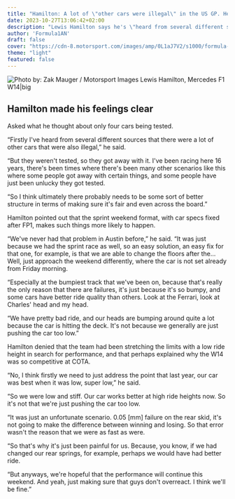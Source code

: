 ```yaml
---
title: "Hamilton: A lot of \"other cars were illegal\" in the US GP. Heard from \"several different sources\""
date: 2023-10-27T13:06:42+02:00
description: "Lewis Hamilton says he's \"heard from several different sources\" that there were a lot of other cars that were also illegal."
author: 'Formula1AN'
draft: false
cover: "https://cdn-8.motorsport.com/images/amp/0L1aJ7V2/s1000/formula-1-united-states-gp-202-2.jpg"
theme: "light"
featured: false
---
```

![Photo by: Zak Mauger / Motorsport Images Lewis Hamilton, Mercedes F1 W14|big](https://cdn-8.motorsport.com/images/amp/0L1aJ7V2/s1000/formula-1-united-states-gp-202-2.jpg)

## Hamilton made his feelings clear

Asked what he thought about only four cars being tested.

“Firstly I've heard from several different sources that there were a lot of other cars that were also illegal,” he said.

“But they weren't tested, so they got away with it. I've been racing here 16 years, there's been times where there's been many other scenarios like this where some people got away with certain things, and some people have just been unlucky they got tested.

“So I think ultimately there probably needs to be some sort of better structure in terms of making sure it's fair and even across the board.”

Hamilton pointed out that the sprint weekend format, with car specs fixed after FP1, makes such things more likely to happen.

“We've never had that problem in Austin before,” he said. “It was just because we had the sprint race as well, so an easy solution, an easy fix for that one, for example, is that we are able to change the floors after the... Well, just approach the weekend differently, where the car is not set already from Friday morning.

“Especially at the bumpiest track that we've been on, because that's really the only reason that there are failures, it's just because it's so bumpy, and some cars have better ride quality than others. Look at the Ferrari, look at Charles' head and my head.

“We have pretty bad ride, and our heads are bumping around quite a lot because the car is hitting the deck. It's not because we generally are just pushing the car too low.”

Hamilton denied that the team had been stretching the limits with a low ride height in search for performance, and that perhaps explained why the W14 was so competitive at COTA.

“No, I think firstly we need to just address the point that last year, our car was best when it was low, super low,” he said.

“So we were low and stiff. Our car works better at high ride heights now. So it's not that we're just pushing the car too low.

“It was just an unfortunate scenario. 0.05 [mm] failure on the rear skid, it's not going to make the difference between winning and losing. So that error wasn't the reason that we were as fast as were.

“So that's why it's just been painful for us. Because, you know, if we had changed our rear springs, for example, perhaps we would have had better ride.

“But anyways, we're hopeful that the performance will continue this weekend. And yeah, just making sure that guys don't overreact. I think we'll be fine.”